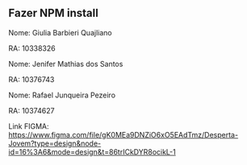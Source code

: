 Fazer NPM install
-------------------------------------------------


Nome: Giulia Barbieri Quajliano


RA: 10338326


Nome: Jenifer Mathias dos Santos

RA: 10376743

Nome: Rafael Junqueira Pezeiro  

RA: 10374627


Link FIGMA: https://www.figma.com/file/gK0MEa9DNZiO6xO5EAdTmz/Desperta-Jovem?type=design&node-id=16%3A6&mode=design&t=86trICkDYR8ocikL-1
